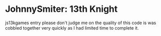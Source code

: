 JohnnySmiter: 13th Knight
============

js13kgames entry please don't judge me on the quality of this code is was cobbled together very quickly as I had limited time to complete it.